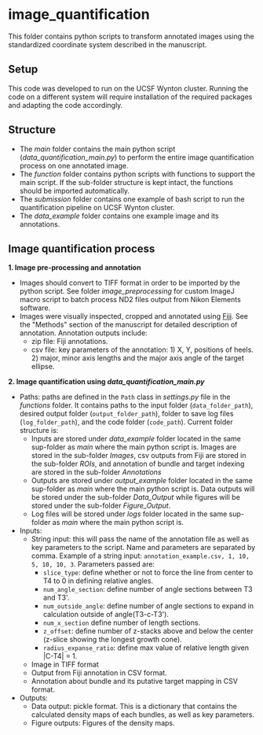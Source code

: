 
# image_quantification
This folder contains python scripts to transform annotated images using the standardized coordinate system described in the manuscript.

## Setup
This code was developed to run on the UCSF Wynton cluster. Running the code on a different system will require installation of the required packages and adapting the code accordingly. 

## Structure
- The _main_ folder contains the main python script (_data_quantification_main.py_) to perform the entire image quantification process on one annotated image. 
- The _function_ folder contains python scripts with functions to support the main script. If the sub-folder structure is kept intact, the functions should be imported automatically.
- The _submission_ folder contains one example of bash script to run the quantification pipeline on UCSF Wynton cluster.
- The _data_example_ folder contains one example image and its annotations.

## Image quantification process
**1. Image pre-processing and annotation**
- Images should convert to TIFF format in order to be imported by the python script. See folder _image_preprocessing_ for custom ImageJ macro script to batch process ND2 files output from Nikon Elements software.
- Images were visually inspected, cropped and annotated using [Fiji](https://imagej.net/Fiji).  See the "Methods" section of the manuscript for detailed description of annotation. Annotation outputs include: 
	-  zip file: Fiji annotations. 
	- csv file: key parameters of the annotation: 1) X, Y, positions of heels. 2) major, minor axis lengths and the major axis angle of the target ellipse.

**2. Image quantification using _data_quantification_main.py_**
- Paths: paths are defined in the `Path` class in _settings.py_ file in the _functions_ folder. It contains paths to the input folder (`data_folder_path`), desired output folder (`output_folder_path`), folder to save log files (`log_folder_path`), and the code folder (`code_path`). Current folder structure is:
	- Inputs are stored under _data_example_ folder located in the same sup-folder as _main_ where the main python script is. Images are stored in the sub-folder _Images_, csv outputs from Fiji are stored in the sub-folder _ROIs_, and annotation of bundle and target indexing are stored in the sub-folder _Annotations_
	- Outputs are stored under _output_example_ folder located in the same sup-folder as _main_ where the main python script is. Data outputs will be stored under the sub-folder _Data_Output_ while figures will be stored under the sub-folder _Figure_Output_.
	- Log files will be stored under _logs_ folder located in the same sup-folder as _main_ where the main python script is.
- Inputs:
	- String input: this will pass the name of the annotation file as well as key parameters to the script. Name and parameters are separated by comma. Example of a string input: `annotation_example.csv, 1, 10, 5, 10, 10, 3`. Parameters passed are: 
		- `slice_type`: define whether or not to force the line from center to T4 to 0 in defining relative angles. 
		- `num_angle_section`: define number of angle sections between T3 and T3'.
		- `num_outside_angle`: define number of angle sections to expand in calculation outside of angle(T3-c-T3').
		- `num_x_section` define number of length sections.
		- `z_offset`: define number of z-stacks above and below the center (z-slice showing the longest growth cone).
		- `radius_expanse_ratio`: define max value of relative length given |C-T4| = 1.
	- Image in TIFF format
	- Output from Fiji annotation in CSV format.
	- Annotation about bundle and its putative target mapping in CSV format.
- Outputs:
	- Data output: pickle format. This is a dictionary that contains the calculated density maps of each bundles, as well as key parameters.
	- Figure outputs: Figures of the density maps.
